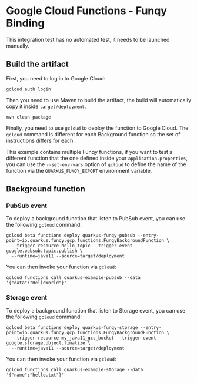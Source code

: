 # Google Cloud Functions - Funqy Binding

This integration test has no automated test, it needs to be launched manually.

## Build the artifact

First, you need to log in to Google Cloud:

```shell script
gcloud auth login
```

Then you need to use Maven to build the artifact, the build will automatically copy it inside `target/deployment`.

```shell script
mvn clean package
```

Finally, you need to use `gcloud` to deploy the function to Google Cloud. The `gcloud` command is different for each
Background function so the set of instructions differs for each.

This example contains multiple Funqy functions, if you want to test a different function that the one defined inside
your `application.properties`, you can use the `--set-env-vars` option of `gcloud` to define the name of the function via the 
`QUARKUS_FUNQY_EXPORT` environment variable.

## Background function

### PubSub event

To deploy a background function that listen to PubSub event, you can use the following `gcloud` command:

```shell script
gcloud beta functions deploy quarkus-funqy-pubsub --entry-point=io.quarkus.funqy.gcp.functions.FunqyBackgroundFunction \
  --trigger-resource hello_topic --trigger-event google.pubsub.topic.publish \
  --runtime=java11 --source=target/deployment
```

You can then invoke your function via `gcloud`:

```shell script
gcloud functions call quarkus-example-pubsub --data '{"data":"HelloWorld"}'
```

### Storage event

To deploy a background function that listen to Storage event, you can use the following `gcloud` command:

```shell script
gcloud beta functions deploy quarkus-funqy-storage --entry-point=io.quarkus.funqy.gcp.functions.FunqyBackgroundFunction \
  --trigger-resource my_java11_gcs_bucket --trigger-event google.storage.object.finalize \
  --runtime=java11 --source=target/deployment
```

You can then invoke your function via `gcloud`:

```shell script
gcloud functions call quarkus-example-storage --data '{"name":"hello.txt"}'
```